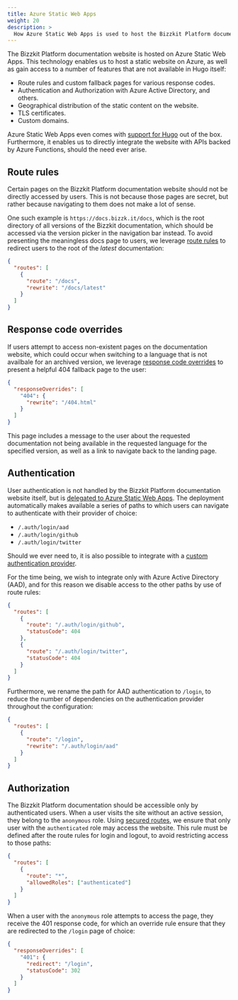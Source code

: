 ```yaml
---
title: Azure Static Web Apps
weight: 20
description: >
  How Azure Static Web Apps is used to host the Bizzkit Platform documentation, and what it provides.
---
```


The Bizzkit Platform documentation website is hosted on Azure Static Web Apps.
This technology enables us to host a static website on Azure, as well as gain access to a number of features that are not available in Hugo itself:

- Route rules and custom fallback pages for various response codes.
- Authentication and Authorization with Azure Active Directory, and others.
- Geographical distribution of the static content on the website.
- TLS certificates.
- Custom domains.

Azure Static Web Apps even comes with [support for Hugo](https://docs.microsoft.com/en-us/azure/static-web-apps/publish-hugo) out of the box.
Furthermore, it enables us to directly integrate the website with APIs backed by Azure Functions, should the need ever arise.

## Route rules

Certain pages on the Bizzkit Platform documentation website should not be directly accessed by users.
This is not because those pages are secret, but rather because navigating to them does not make a lot of sense.

One such example is `https://docs.bizzk.it/docs`, which is the root directory of all versions of the Bizzkit documentation, which should be accessed via the version picker in the navigation bar instead.
To avoid presenting the meaningless docs page to users, we leverage [route rules](https://docs.microsoft.com/en-us/azure/static-web-apps/configuration#routes) to redirect users to the root of the _latest_ documentation:

```json
{
  "routes": [
    {
      "route": "/docs",
      "rewrite": "/docs/latest"
    }
  ]
}
```

## Response code overrides

If users attempt to access non-existent pages on the documentation website, which could occur when switching to a language that is not availbale for an archived version, we leverage [response code overrides](https://docs.microsoft.com/en-us/azure/static-web-apps/configuration#response-overrides) to present a helpful 404 fallback page to the user:

```json
{
  "responseOverrides": [
    "404": {
      "rewrite": "/404.html"
    }
  ]
}
```

This page includes a message to the user about the requested documentation not being available in the requested language for the specified version, as well as a link to navigate back to the landing page.

## Authentication

User authentication is not handled by the Bizzkit Platform documentation website itself, but is [delegated to Azure Static Web Apps](https://docs.microsoft.com/en-us/azure/static-web-apps/authentication-authorization?tabs=invitations).
The deployment automatically makes available a series of paths to which users can navigate to authenticate with their provider of choice:

- `/.auth/login/aad`
- `/.auth/login/github`
- `/.auth/login/twitter`

Should we ever need to, it is also possible to integrate with a [custom authentication provider](https://docs.microsoft.com/en-us/azure/static-web-apps/authentication-custom?tabs=aad).

For the time being, we wish to integrate only with Azure Active Directory (AAD), and for this reason we disable access to the other paths by use of route rules:

```json
{
  "routes": [
    {
      "route": "/.auth/login/github",
      "statusCode": 404
    },
    {
      "route": "/.auth/login/twitter",
      "statusCode": 404
    }
  ]
}
```

Furthermore, we rename the path for AAD authentication to `/login`, to reduce the number of dependencies on the authentication provider throughout the configuration:

```json
{
  "routes": [
    {
      "route": "/login",
      "rewrite": "/.auth/login/aad"
    }
  ]
}
```

## Authorization

The Bizzkit Platform documentation should be accessible only by authenticated users.
When a user visits the site without an active session, they belong to the `anonymous` role.
Using [secured routes](https://docs.microsoft.com/en-us/azure/static-web-apps/configuration#securing-routes-with-roles), we ensure that only user with the `authenticated` role may access the website.
This rule must be defined after the route rules for login and logout, to avoid restricting access to those paths:

```json
{
  "routes": [
    {
      "route": "*",
      "allowedRoles": ["authenticated"]
    }
  ]
}
```

When a user with the `anonymous` role attempts to access the page, they receive the 401 response code, for which an override rule ensure that they are redirected to the `/login` page of choice:

```json
{
  "responseOverrides": [
    "401": {
      "redirect": "/login",
      "statusCode": 302
    }
  ]
}
```
